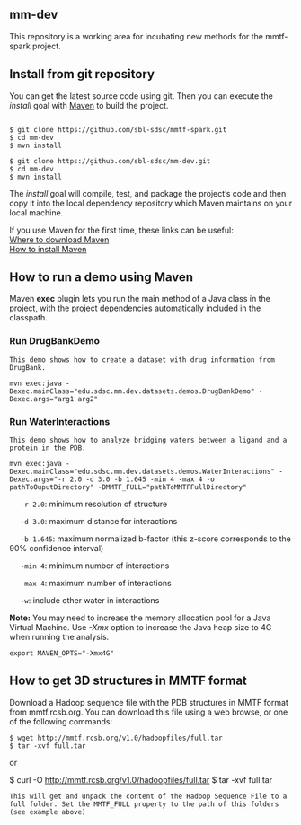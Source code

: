## mm-dev
This repository is a working area for incubating new methods for the mmtf-spark project.

## Install from git repository
You can get the latest source code using git. Then you can execute the *install* goal with [Maven](http://maven.apache.org/guides/getting-started/index.html#What_is_Maven) to build the project.
```

$ git clone https://github.com/sbl-sdsc/mmtf-spark.git
$ cd mm-dev
$ mvn install

$ git clone https://github.com/sbl-sdsc/mm-dev.git
$ cd mm-dev
$ mvn install
```
The *install* goal will compile, test, and package the project’s code and then copy it into the local dependency repository which Maven maintains on your local machine.

If you use Maven for the first time, these links can be useful:</br>
[Where to download Maven](http://maven.apache.org/download.cgi)</br>
[How to install Maven](http://maven.apache.org/install.html)

## How to run a demo using Maven
Maven **exec** plugin lets you run the main method of a Java class in the project, with the project dependencies automatically included in the classpath.

### Run DrugBankDemo
```
This demo shows how to create a dataset with drug information from DrugBank.

mvn exec:java -Dexec.mainClass="edu.sdsc.mm.dev.datasets.demos.DrugBankDemo" -Dexec.args="arg1 arg2"
```

### Run WaterInteractions
```
This demo shows how to analyze bridging waters between a ligand and a protein in the PDB.

mvn exec:java -Dexec.mainClass="edu.sdsc.mm.dev.datasets.demos.WaterInteractions" -Dexec.args="-r 2.0 -d 3.0 -b 1.645 -min 4 -max 4 -o pathToOuputDirectory" -DMMTF_FULL="pathToMMTFFullDirectory"
```

&nbsp;&nbsp;&nbsp;&nbsp;&nbsp;`-r 2.0`: minimum resolution of structure

&nbsp;&nbsp;&nbsp;&nbsp;&nbsp;`-d 3.0`: maximum distance for interactions

&nbsp;&nbsp;&nbsp;&nbsp;&nbsp;`-b 1.645`: maximum normalized b-factor (this z-score corresponds to the 90% confidence interval)

&nbsp;&nbsp;&nbsp;&nbsp;&nbsp;`-min 4`: minimum number of interactions

&nbsp;&nbsp;&nbsp;&nbsp;&nbsp;`-max 4`: maximum number of interactions

&nbsp;&nbsp;&nbsp;&nbsp;&nbsp;`-w`: include other water in interactions

**Note:** You may need to increase the memory allocation pool for a Java Virtual Machine. Use *-Xmx* option to increase the Java heap size to 4G when running the analysis.
```
export MAVEN_OPTS="-Xmx4G"
```

## How to get 3D structures in MMTF format
Download a Hadoop sequence file with the PDB structures in MMTF format from mmtf.rcsb.org. You can download this file using a web browse, or one of the following commands:
```
$ wget http://mmtf.rcsb.org/v1.0/hadoopfiles/full.tar
$ tar -xvf full.tar
```
or

$ curl -O http://mmtf.rcsb.org/v1.0/hadoopfiles/full.tar
$ tar -xvf full.tar
```
This will get and unpack the content of the Hadoop Sequence File to a full folder. Set the MMTF_FULL property to the path of this folders (see example above)